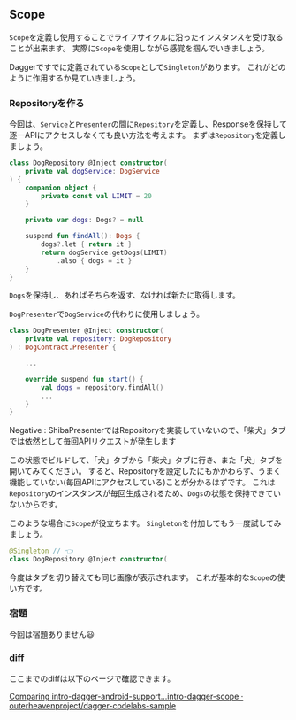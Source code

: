 ## Scope

<!--
start: intro-dagger-android-support
goal:  intro-dagger-scope
-->

`Scope`を定義し使用することでライフサイクルに沿ったインスタンスを受け取ることが出来ます。
実際に`Scope`を使用しながら感覚を掴んでいきましょう。

Daggerですでに定義されている`Scope`として`Singleton`があります。
これがどのように作用するか見ていきましょう。

### Repositoryを作る

今回は、`Service`と`Presenter`の間に`Repository`を定義し、Responseを保持して逐一APIにアクセスしなくても良い方法を考えます。
まずは`Repository`を定義しましょう。

```kt
class DogRepository @Inject constructor(
    private val dogService: DogService
) {
    companion object {
        private const val LIMIT = 20
    }

    private var dogs: Dogs? = null

    suspend fun findAll(): Dogs {
        dogs?.let { return it }
        return dogService.getDogs(LIMIT)
            .also { dogs = it }
    }
}
```

`Dogs`を保持し、あればそちらを返す、なければ新たに取得します。

`DogPresenter`で`DogService`の代わりに使用しましょう。

```kt
class DogPresenter @Inject constructor(
    private val repository: DogRepository
) : DogContract.Presenter {

    ...

    override suspend fun start() {
        val dogs = repository.findAll()
        ...
    }
}
```

Negative
: ShibaPresenterではRepositoryを実装していないので、「柴犬」タブでは依然として毎回APIリクエストが発生します

この状態でビルドして、「犬」タブから「柴犬」タブに行き、また「犬」タブを開いてみてください。
すると、Repositoryを設定したにもかかわらず、うまく機能していない(毎回APIにアクセスしている)ことが分かるはずです。
これは`Repository`のインスタンスが毎回生成されるため、`Dogs`の状態を保持できていないからです。

このような場合に`Scope`が役立ちます。
`Singleton`を付加してもう一度試してみましょう。

```kt
@Singleton // 👈
class DogRepository @Inject constructor(
```

今度はタブを切り替えても同じ画像が表示されます。
これが基本的な`Scope`の使い方です。

### 宿題

今回は宿題ありません😃

### diff

ここまでのdiffは以下のページで確認できます。

[Comparing intro\-dagger\-android\-support\.\.\.intro\-dagger\-scope · outerheavenproject/dagger\-codelabs\-sample](https://github.com/outerheavenproject/dagger-codelabs-sample/compare/intro-dagger-android-support...intro-dagger-scope)

